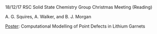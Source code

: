 18/12/17 RSC Solid State Chemistry Group Christmas Meeting (Reading)

A. G. Squires, A. Walker, and B. J. Morgan

[Poster](asquires_poster.pdf): Computational Modelling of Point Defects in Lithium Garnets
